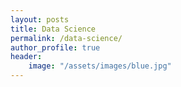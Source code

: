 ```yaml
---
layout: posts
title: Data Science
permalink: /data-science/
author_profile: true
header:
    image: "/assets/images/blue.jpg"
---
```

